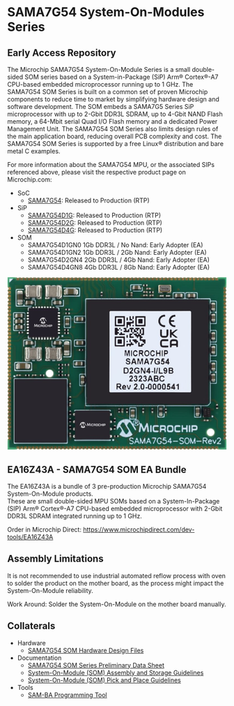 # SAMA7G54 System-On-Modules Series
## Early Access Repository
The Microchip SAMA7G54 System-On-Module Series is a small double-sided SOM series based on a System-in-Package (SiP) Arm® Cortex®-A7 CPU-based embedded microprocessor running up to 1 GHz.
The SAMA7G54 SOM Series is built on a common set of proven Microchip components to reduce time to market by simplifying hardware design and software development.
The SOM embeds a SAMA7G5 Series SiP microprocessor with up to 2-Gbit DDR3L SDRAM, up to 4-Gbit NAND Flash memory, a 64-Mbit serial Quad I/O Flash memory and a dedicated Power Management Unit.
The SAMA7G54 SOM Series also limits design rules of the main application board, reducing overall PCB complexity and cost. The SAMA7G54 SOM Series is supported by a free Linux® distribution and bare metal C examples. 

For more information about the SAMA7G54 MPU, or the associated SIPs referenced above, please visit the respective product page on Microchip.com:
* SoC
  * [SAMA7G54](https://www.microchip.com/en-us/product/SAMA7G54): Released to Production (RTP)
* SiP
  * [SAMA7G54D1G](https://www.microchip.com/en-us/product/SAMA7G54D1G): Released to Production (RTP)
  * [SAMA7G54D2G](https://www.microchip.com/en-us/product/SAMA7G54D2G): Released to Production (RTP)
  * [SAMA7G54D4G](https://www.microchip.com/en-us/product/SAMA7G54D4G): Released to Production (RTP)
* SOM
  * SAMA7G54D1GN0 1Gb DDR3L / No Nand: Early Adopter (EA)
  * SAMA7G54D1GN2 1Gb DDR3L / 2Gb Nand: Early Adopter (EA)
  * SAMA7G54D2GN4 2Gb DDR3L / 4Gb Nand: Early Adopter (EA)
  * SAMA7G54D4GN8 4Gb DDR3L / 8Gb Nand: Early Adopter (EA)
 
<p align="center"><img src="SAMA7G54-SOM.jpg" /></p>

## EA16Z43A - SAMA7G54 SOM EA Bundle
The EA16Z43A is a bundle of 3 pre-production Microchip SAMA7G54 System-On-Module products.  
These are small double-sided MPU SOMs based on a System-In-Package (SIP) Arm® Cortex®-A7 CPU-based embedded microprocessor with 2-Gbit DDR3L SDRAM integrated running up to 1 GHz.

Order in Microchip Direct: https://www.microchipdirect.com/dev-tools/EA16Z43A 

## Assembly Limitations
It is not recommended to use industrial automated reflow process with oven to solder the product on the mother board, as the process might impact the System-On-Module reliability.

Work Around: Solder the System-On-Module on the mother board manually.

## Collaterals
* Hardware
  * [SAMA7G54 SOM Hardware Design Files](Hardware/)
* Documentation
  * [SAMA7G54 SOM Series Preliminary Data Sheet](Documentation/)
  * [System-On-Module (SOM) Assembly and Storage Guidelines](https://ww1.microchip.com/downloads/aemDocuments/documents/MPU32/ApplicationNotes/ApplicationNotes/System-On-Module-SOM-Assembly-and-Storage-Guidelines-DS00005249.pdf)
  * [System-On-Module (SOM) Pick and Place Guidelines](https://ww1.microchip.com/downloads/aemDocuments/documents/MPU32/ApplicationNotes/ApplicationNotes/System-On-Module-SOM-Pick-and-Place-Guidelines-DS00004878.pdf)
* Tools
  * [SAM-BA Programming Tool](https://github.com/atmelcorp/sam-ba/releases/tag/v3.9)
